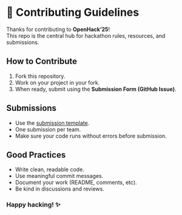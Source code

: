 # 🤝 Contributing Guidelines

Thanks for contributing to **OpenHack’25**!  
This repo is the central hub for hackathon rules, resources, and submissions.

## How to Contribute
1. Fork this repository.
2. Work on your project in your fork.
3. When ready, submit using the **Submission Form (GitHub Issue)**.

## Submissions
- Use the [submission template](.github/ISSUE_TEMPLATE/submission_template.md).  
- One submission per team.  
- Make sure your code runs without errors before submission.

## Good Practices
- Write clean, readable code.
- Use meaningful commit messages.
- Document your work (README, comments, etc).
- Be kind in discussions and reviews.

### Happy hacking! ✨
